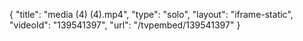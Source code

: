 {
    "title": "media (4) (4).mp4",
    "type": "solo",
    "layout": "iframe-static",
    "videoId": "139541397",
    "url": "\/tvpembed\/139541397"
}